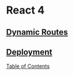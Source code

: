 # React 4

## [Dynamic Routes](https://nextjs.org/learn/basics/dynamic-routes)

## [Deployment](https://nextjs.org/learn/basics/deploying-nextjs-app)


[Table of Contents](../README.md)
